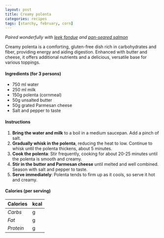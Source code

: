 ```yaml
---
layout: post
title: Creamy polenta
categories: recipes
tags: [starchy, february, corn]
---
```


*Paired wonderfully with <a href="/recipes/leek-fondue">leek fondue</a> and <a href="/recipes/pan-seared-salmon">pan-seared salmon</a>*

Creamy polenta is a comforting, gluten-free dish rich in carbohydrates and fiber, providing energy and aiding digestion. Enhanced with butter and cheese, it offers additional nutrients and a delicious, versatile base for various toppings.

#### Ingredients (for 3 persons)
- 750 ml water
- 250 ml milk
- 150g polenta (cornmeal)
- 50g unsalted butter
- 50g grated Parmesan cheese
- Salt and pepper to taste

#### Instructions

1. **Bring the water and milk** to a boil in a medium saucepan. Add a pinch of salt.
2. **Gradually whisk in the polenta**, reducing the heat to low. Continue to whisk until the polenta thickens, about 5 minutes.
3. **Cook the polenta**: Stir frequently, cooking for about 20-25 minutes until the polenta is smooth and creamy.
4. **Stir in the butter and Parmesan cheese** until melted and well combined. Season with salt and pepper to taste.
5. **Serve immediately**: Polenta tends to firm up as it cools, so serve it hot and creamy.

#### Calories (per serving)

| **Calories** | kcal |
| ----------- | ----------- |
| *Carbs* | g |
| *Fat* | g |
| *Protein* | g |